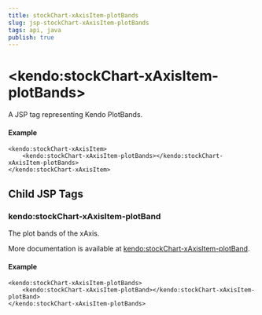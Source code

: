 ```yaml
---
title: stockChart-xAxisItem-plotBands
slug: jsp-stockChart-xAxisItem-plotBands
tags: api, java
publish: true
---
```


# \<kendo:stockChart-xAxisItem-plotBands\>
A JSP tag representing Kendo PlotBands.

#### Example
    <kendo:stockChart-xAxisItem>
        <kendo:stockChart-xAxisItem-plotBands></kendo:stockChart-xAxisItem-plotBands>
    </kendo:stockChart-xAxisItem>


## Child JSP Tags

### kendo:stockChart-xAxisItem-plotBand

The plot bands of the xAxis.

More documentation is available at [kendo:stockChart-xAxisItem-plotBand](/api/wrappers/jsp/stockchart/xaxisitem-plotband).

#### Example

    <kendo:stockChart-xAxisItem-plotBands>
        <kendo:stockChart-xAxisItem-plotBand></kendo:stockChart-xAxisItem-plotBand>
    </kendo:stockChart-xAxisItem-plotBands>
 
